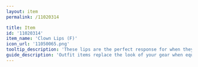 ```yaml
---
layout: item
permalink: /11020314

title: Item
id: '11020314'
item_name: 'Clown Lips (F)'
icon_url: '11050065.png'
tooltip_description: 'These lips are the perfect response for when they tell you to quit your clowning.'
guide_description: 'Outfit items replace the look of your gear when equipped.'
---
```

